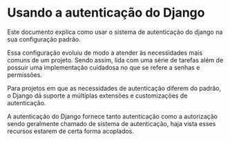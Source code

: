 # Usando a autenticação do Django

Este documento explica como usar o sistema de autenticação do django na sua configuração padrão. 

Essa configuração evoluiu de modo a atender às necessidades mais comuns de um projeto.  Sendo assim, lida com uma série de tarefas além de possuir uma implementação cuidadosa no que se refere a senhas e permissões. 

Para projetos em que as necessidades de autenticação diferem do padrão, o Django dá suporte a múltiplas  extensões e customizações de autenticação.

A autenticação do Django fornece tanto autenticação como a  autorização sendo geralmente chamado de sistema de autenticação, haja vista esses recursos estarem de certa forma acoplados.
